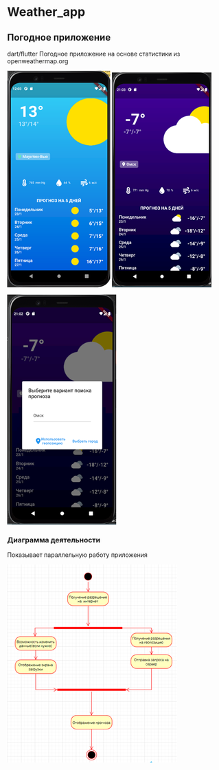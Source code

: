 # Weather_app
## Погодное приложение
dart/flutter
Погодное приложение на основе статистики из openweathermap.org

![Демонстрируется работа приложения](./assets/ВидДень.png "Демонстрация работы")
![Демонстрируется работа приложения](./assets/ВидНочь.png "Демонстрация работы")

![Демонстрируется работа с вводом данных](./assets/ВводГорода.png "Демонстрация работы")
### Диаграмма деятельности  
 Показывает параллельную работу приложения 

![Демонстрируется диаграмма](./assets/ДиаграммаДеятельности.png "Демонстрация диаграммы")
